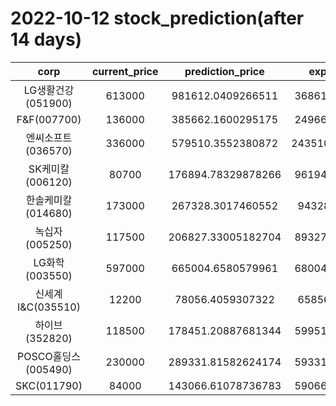 # 2022-10-12 stock_prediction(after 14 days)

|   corp   |   current_price   |   prediction_price   |   expected_profit   |
|:--------:|:-----------------:|:--------------------:|:-------------------:|
|LG생활건강(051900)|613000|981612.0409266511|368612.0409266511|
|F&F(007700)|136000|385662.1600295175|249662.1600295175|
|엔씨소프트(036570)|336000|579510.3552380872|243510.35523808724|
|SK케미칼(006120)|80700|176894.78329878266|96194.78329878266|
|한솔케미칼(014680)|173000|267328.3017460552|94328.3017460552|
|녹십자(005250)|117500|206827.33005182704|89327.33005182704|
|LG화학(003550)|597000|665004.6580579961|68004.65805799607|
|신세계 I&C(035510)|12200|78056.4059307322|65856.4059307322|
|하이브(352820)|118500|178451.20887681344|59951.20887681344|
|POSCO홀딩스(005490)|230000|289331.81582624174|59331.81582624174|
|SKC(011790)|84000|143066.61078736783|59066.61078736783|
